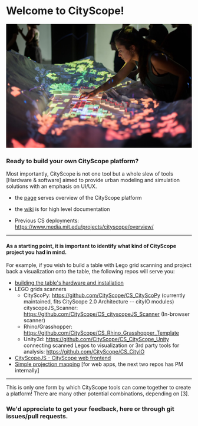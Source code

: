 # Welcome to CityScope! 

![alt text](/docs/cs_an.jpg)

### Ready to build your own CityScope platform? 
Most importantly, CityScope is not one tool but a whole slew of tools [Hardware & software] aimed to provide urban modeling and simulation solutions with an emphasis on UI/UX.  

- the [page](https://cityscope.github.io) serves overview of the CityScope platform

- the [wiki](https://github.com/CityScope/cityscope.github.io/wiki) is for high level documentation
 
- Previous CS deployments: https://www.media.mit.edu/projects/cityscope/overview/

--- 
#### As a starting point, it is important to identify what kind of CityScope project you had in mind. 

For example, if you wish to build a table with Lego grid scanning and project back a visualization onto the table, the following repos will serve you:
- [building the table's hardware and installation](https://github.com/CityScope/cityscope.github.io/tree/master/CS_Hardware)
- LEGO grids scanners
    - CityScoPy: https://github.com/CityScope/CS_CityScoPy (currently maintained, fits CityScope 2.0 Architecture -- cityIO modules)
    cityscopeJS_Scanner: https://github.com/CityScope/CS_cityscopeJS_Scanner (In-browser scanner)   
    - Rhino/Grasshopper: https://github.com/CityScope/CS_Rhino_Grasshopper_Template
    - Unity3d: https://github.com/CityScope/CS_CityScope_Unity
connecting scanned Legos to visualization or 3rd party tools for analysis: https://github.com/CityScope/CS_CityIO
- [CityScopeJS - CityScope web frontend](https://github.com/CityScope/CS_cityscopeJS)
- [Simple projection mapping]( https://github.com/CityScope/CS_prjmapJS) [for web apps, the next two repos has PM internally]
----
This is only one form by which CityScope tools can come together to create a platform! There are many other potential combinations, depending on [3].

### We'd appreciate to get your feedback, here or through git issues/pull requests. 
